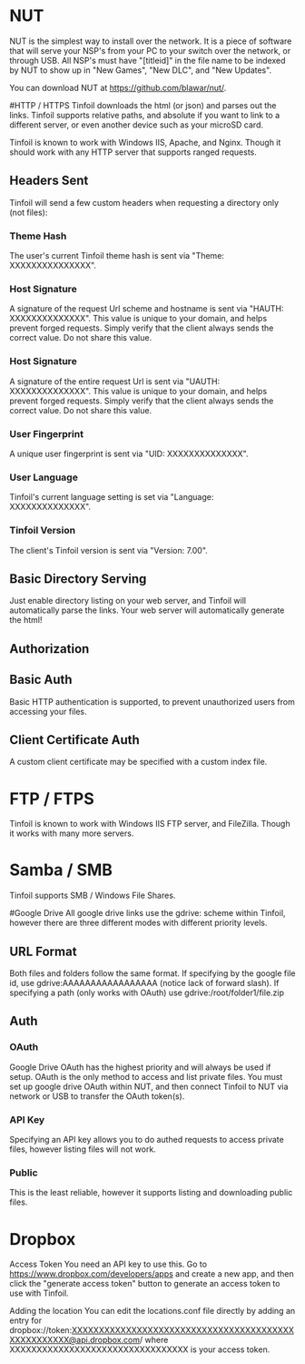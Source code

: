 # NUT
NUT is the simplest way to install over the network. It is a piece of software that will serve your NSP's from your PC to your switch over the network, or through USB. All NSP's must have "[titleid]" in the file name to be indexed by NUT to show up in "New Games", "New DLC", and "New Updates".

You can download NUT at https://github.com/blawar/nut/.

#HTTP / HTTPS
Tinfoil downloads the html (or json) and parses out the links. Tinfoil supports relative paths, and absolute if you want to link to a different server, or even another device such as your microSD card.

Tinfoil is known to work with Windows IIS, Apache, and Nginx. Though it should work with any HTTP server that supports ranged requests.

## Headers Sent
Tinfoil will send a few custom headers when requesting a directory only (not files):

### Theme Hash
The user's current Tinfoil theme hash is sent via "Theme: XXXXXXXXXXXXXXX".

### Host Signature
A signature of the request Url scheme and hostname is sent via "HAUTH: XXXXXXXXXXXXXX".  This value is unique to your domain, and helps prevent forged requests.  Simply verify that the client always sends the correct value.  Do not share this value.

### Host Signature
A signature of the entire request Url is sent via "UAUTH: XXXXXXXXXXXXXX".  This value is unique to your domain, and helps prevent forged requests.  Simply verify that the client always sends the correct value.  Do not share this value.

### User Fingerprint
A unique user fingerprint is sent via "UID: XXXXXXXXXXXXXX".

### User Language
Tinfoil's current language setting is set via "Language: XXXXXXXXXXXXXX".

### Tinfoil Version
The client's Tinfoil version is sent via "Version: 7.00".

## Basic Directory Serving
Just enable directory listing on your web server, and Tinfoil will automatically parse the links. Your web server will automatically generate the html!

## Authorization
## Basic Auth
Basic HTTP authentication is supported, to prevent unauthorized users from accessing your files.
## Client Certificate Auth
A custom client certificate may be specified with a custom index file.

# FTP / FTPS
Tinfoil is known to work with Windows IIS FTP server, and FileZilla. Though it works with many more servers.

# Samba / SMB
Tinfoil supports SMB / Windows File Shares.

#Google Drive
All google drive links use the gdrive: scheme within Tinfoil, however there are three different modes with different priority levels.

## URL Format
Both files and folders follow the same format.  If specifying by the google file id, use gdrive:AAAAAAAAAAAAAAAAA (notice lack of forward slash).  If specifying a path (only works with OAuth) use gdrive:/root/folder1/file.zip

## Auth
### OAuth
Google Drive OAuth has the highest priority and will always be used if setup.  OAuth is the only method to access and list private files.  You must set up google drive OAuth within NUT, and then connect Tinfoil to NUT via network or USB to transfer the OAuth token(s).

### API Key
Specifying an API key allows you to do authed requests to access private files, however listing files will not work.

### Public
This is the least reliable, however it supports listing and downloading public files.

# Dropbox
Access Token
You need an API key to use this. Go to https://www.dropbox.com/developers/apps and create a new app, and then click the "generate access token" button to generate an access token to use with Tinfoil.

Adding the location
You can edit the locations.conf file directly by adding an entry for dropbox://token:XXXXXXXXXXXXXXXXXXXXXXXXXXXXXXXXXXXXXXXXXXXXXXXXXXXX@api.dropbox.com/ where XXXXXXXXXXXXXXXXXXXXXXXXXXXXXXXXX is your access token.
